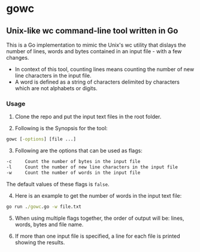 # gowc

## Unix-like wc command-line tool written in Go

This is a Go implementation to mimic the Unix's wc utility that dislays the number of lines, words and bytes contained in an input file - with a few changes.

- In context of this tool, counting lines means counting the number of new line characters in the input file.
- A word is defined as a string of characters delimited by characters which are not alphabets or digits.

### Usage

1. Clone the repo and put the input text files in the root folder.

2. Following is the Synopsis for the tool:

```cmd
gowc [-options] [file ...]
```

3. Following are the options that can be used as flags:

```cmd
-c     Count the number of bytes in the input file
-l     Count the number of new line characters in the input file
-w     Count the number of words in the input file
```

The default values of these flags is `false`.

4. Here is an example to get the number of words in the input text file:

```cmd
go run ./gowc.go -w file.txt
```

5. When using multiple flags together, the order of output will be: lines, words, bytes and file name.

6. If more than one input file is specified, a line for each file is printed showing the results.
